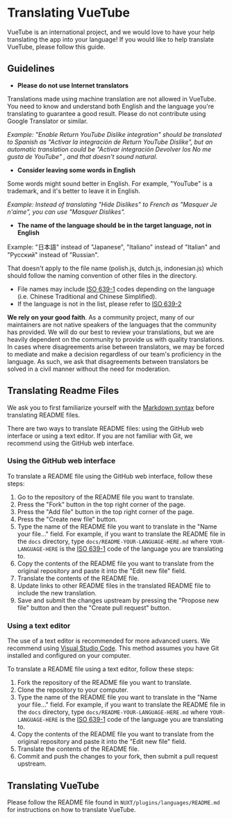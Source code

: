 # Translating VueTube

VueTube is an international project, and we would love to have your help translating the app into your language! If you
would like to help translate VueTube, please follow this guide.

## Guidelines

- **Please do not use Internet translators**

Translations made using machine translation are not allowed in VueTube. You need to know and understand both English and
the
language you're translating to guarantee a good result. Please do not contribute using Google Translator or similar.

_Example: "Enable Return YouTube Dislike integration" should be translated to Spanish as "Activar la integración de
Return YouTube Dislike", but an automatic translation could be "Activar integración Devolver los No me gusta de YouTube"
, and that doesn't sound natural._

- **Consider leaving some words in English**

Some words might sound better in English. For example, "YouTube" is a trademark, and it's better to leave it in English.

_Example: Instead of translating "Hide Dislikes" to French as "Masquer Je n'aime", you can use "Masquer Dislikes"._

- **The name of the language should be in the target language, not in English**

Example: "日本語" instead of "Japanese", "Italiano" instead of "Italian" and "Русский" instead of "Russian".

That doesn't apply to the file name (polish.js, dutch.js, indonesian.js) which should follow the naming convention of
other files in the directory.

* File names may include [ISO 639-1](https://en.wikipedia.org/wiki/List_of_ISO_639-1_codes) codes depending on the
  language (i.e. Chinese Traditional and Chinese Simplified).
* If the language is not in the list, please refer to [ISO 639-2](https://en.wikipedia.org/wiki/List_of_ISO_639-2_codes)

**We rely on your good faith**. As a community project, many of our maintainers are not native speakers of the languages
that the community has provided. We will do our best to review your translations, but we are heavily dependent on the
community to provide us with quality translations. In cases where disagreements arise between translators, we may be
forced to mediate and make a decision regardless of our team's proficiency in the language. As such, we ask that
disagreements between translators be solved in a civil manner without the need for moderation.

## Translating Readme Files

We ask you to first familiarize yourself with the [Markdown syntax](https://www.markdownguide.org/basic-syntax/) before
translating README files.

There are two ways to translate README files: using the GitHub web interface or using a text editor. If you are not
familiar with Git, we recommend using the GitHub web interface.

### Using the GitHub web interface

To translate a README file using the GitHub web interface, follow these steps:

1. Go to the repository of the README file you want to translate.
2. Press the "Fork" button in the top right corner of the page.
3. Press the "Add file" button in the top right corner of the page.
4. Press the "Create new file" button.
5. Type the name of the README file you want to translate in the "Name your file..." field. For example, if you want to
   translate the README file in the `docs` directory, type `docs/README-YOUR-LANGUAGE-HERE.md`
   where `YOUR-LANGUAGE-HERE` is the [ISO 639-1](https://en.wikipedia.org/wiki/List_of_ISO_639-1_codes) code of the
   language you are translating to.
6. Copy the contents of the README file you want to translate from the original repository and paste it into the
   "Edit new file" field.
7. Translate the contents of the README file.
8. Update links to other README files in the translated README file to include the new translation.
8. Save and submit the changes upstream by pressing the "Propose new file" button and then the "Create pull request"
   button.

### Using a text editor

The use of a text editor is recommended for more advanced users. We recommend using [Visual Studio Code](https://code.visualstudio.com/). This method assumes you have Git installed and configured on your computer.

To translate a README file using a text editor, follow these steps:
1. Fork the repository of the README file you want to translate.
2. Clone the repository to your computer.
3. Type the name of the README file you want to translate in the "Name your file..." field. For example, if you want to
   translate the README file in the `docs` directory, type `docs/README-YOUR-LANGUAGE-HERE.md`
   where `YOUR-LANGUAGE-HERE` is the [ISO 639-1](https://en.wikipedia.org/wiki/List_of_ISO_639-1_codes) code of the
   language you are translating to.
4. Copy the contents of the README file you want to translate from the original repository and paste it into the
   "Edit new file" field.
5. Translate the contents of the README file.
6. Commit and push the changes to your fork, then submit a pull request upstream.

## Translating VueTube
Please follow the README file found in `NUXT/plugins/languages/README.md` for instructions on how to translate VueTube.

